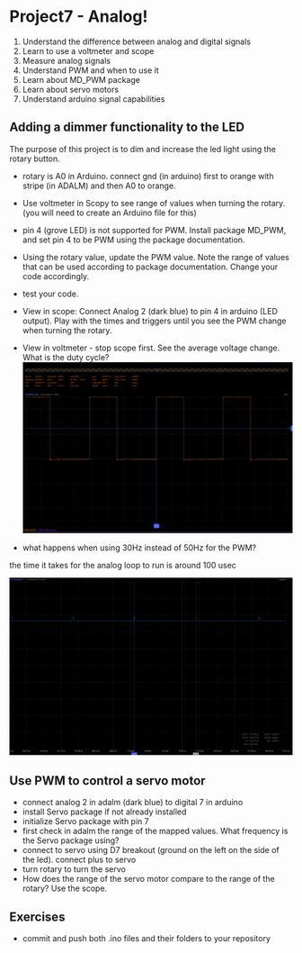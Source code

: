 # Project7 - Analog!

1. Understand the difference between analog and digital signals
1. Learn to use a voltmeter and scope
1. Measure analog signals
1. Understand PWM and when to use it
1. Learn about MD_PWM package
1. Learn about servo motors
1. Understand arduino signal capabilities

## Adding a dimmer functionality to the LED

The purpose of this project is to dim and increase the led light using the rotary button.

- rotary is A0 in Arduino. connect gnd (in arduino) first to orange with stripe (in ADALM) and then A0 to orange.
- Use voltmeter in Scopy to see range of values when turning the rotary. (you will need to create an Arduino file for this)
- pin 4 (grove LED) is not supported for PWM. Install package MD_PWM, and set pin 4 to be PWM using the package documentation.
- Using the rotary value, update the PWM value. Note the range of values that can be used according to package documentation. Change your code accordingly.
- test your code.
- View in scope: Connect Analog 2 (dark blue) to pin 4 in arduino (LED output). Play with the times and triggers until you see the PWM change when turning the rotary.
- View in voltmeter - stop scope first. See the average voltage change. What is the duty cycle? 
![alt text](image-1.png)

- what happens when using 30Hz instead of 50Hz for the PWM?


the time it takes for the analog loop to run is around 100 usec

![alt text](image.png)


## Use PWM to control a servo motor

- connect analog 2 in adalm (dark blue) to digital 7 in arduino
- install Servo package if not already installed
- initialize Servo package with pin 7
- first check in adalm the range of the mapped values. What frequency is the Servo package using?
- connect to servo using D7 breakout (ground on the left on the side of the led). connect plus to servo
- turn rotary to turn the servo
- How does the range of the servo motor compare to the range of the rotary? Use the scope.

## Exercises

- commit and push both .ino files and their folders to your repository




